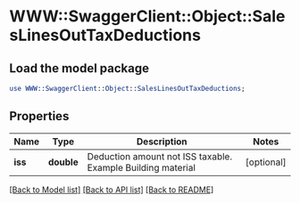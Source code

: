 # WWW::SwaggerClient::Object::SalesLinesOutTaxDeductions

## Load the model package
```perl
use WWW::SwaggerClient::Object::SalesLinesOutTaxDeductions;
```

## Properties
Name | Type | Description | Notes
------------ | ------------- | ------------- | -------------
**iss** | **double** | Deduction amount not ISS taxable. Example Building material | [optional] 

[[Back to Model list]](../README.md#documentation-for-models) [[Back to API list]](../README.md#documentation-for-api-endpoints) [[Back to README]](../README.md)


